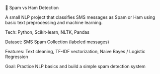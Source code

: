 📧 Spam vs Ham Detection

A small NLP project that classifies SMS messages as Spam or Ham using basic text preprocessing and machine learning.

Tech: Python, Scikit-learn, NLTK, Pandas

Dataset: SMS Spam Collection (labeled messages)

Features: Text cleaning, TF-IDF vectorization, Naive Bayes / Logistic Regression

Goal: Practice NLP basics and build a simple spam detection system
